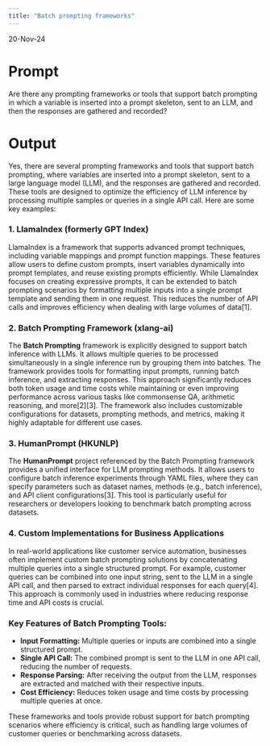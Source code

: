 ```yaml
---
title: "Batch prompting frameworks"
---
```


20-Nov-24

# Prompt

Are there any prompting frameworks or tools that support batch prompting in which a variable is inserted into a prompt skeleton, sent to an LLM, and then the responses are gathered and recorded?

# Output

Yes, there are several prompting frameworks and tools that support batch prompting, where variables are inserted into a prompt skeleton, sent to a large language model (LLM), and the responses are gathered and recorded. These tools are designed to optimize the efficiency of LLM inference by processing multiple samples or queries in a single API call. Here are some key examples:

### **1. LlamaIndex (formerly GPT Index)**
LlamaIndex is a framework that supports advanced prompt techniques, including variable mappings and prompt function mappings. These features allow users to define custom prompts, insert variables dynamically into prompt templates, and reuse existing prompts efficiently. While LlamaIndex focuses on creating expressive prompts, it can be extended to batch prompting scenarios by formatting multiple inputs into a single prompt template and sending them in one request. This reduces the number of API calls and improves efficiency when dealing with large volumes of data[1].

### **2. Batch Prompting Framework (xlang-ai)**
The **Batch Prompting** framework is explicitly designed to support batch inference with LLMs. It allows multiple queries to be processed simultaneously in a single inference run by grouping them into batches. The framework provides tools for formatting input prompts, running batch inference, and extracting responses. This approach significantly reduces both token usage and time costs while maintaining or even improving performance across various tasks like commonsense QA, arithmetic reasoning, and more[2][3]. The framework also includes customizable configurations for datasets, prompting methods, and metrics, making it highly adaptable for different use cases.

### **3. HumanPrompt (HKUNLP)**
The **HumanPrompt** project referenced by the Batch Prompting framework provides a unified interface for LLM prompting methods. It allows users to configure batch inference experiments through YAML files, where they can specify parameters such as dataset names, methods (e.g., batch inference), and API client configurations[3]. This tool is particularly useful for researchers or developers looking to benchmark batch prompting across datasets.

### **4. Custom Implementations for Business Applications**
In real-world applications like customer service automation, businesses often implement custom batch prompting solutions by concatenating multiple queries into a single structured prompt. For example, customer queries can be combined into one input string, sent to the LLM in a single API call, and then parsed to extract individual responses for each query[4]. This approach is commonly used in industries where reducing response time and API costs is crucial.

### **Key Features of Batch Prompting Tools:**
- **Input Formatting:** Multiple queries or inputs are combined into a single structured prompt.
- **Single API Call:** The combined prompt is sent to the LLM in one API call, reducing the number of requests.
- **Response Parsing:** After receiving the output from the LLM, responses are extracted and matched with their respective inputs.
- **Cost Efficiency:** Reduces token usage and time costs by processing multiple queries at once.
  
These frameworks and tools provide robust support for batch prompting scenarios where efficiency is critical, such as handling large volumes of customer queries or benchmarking across datasets.

 